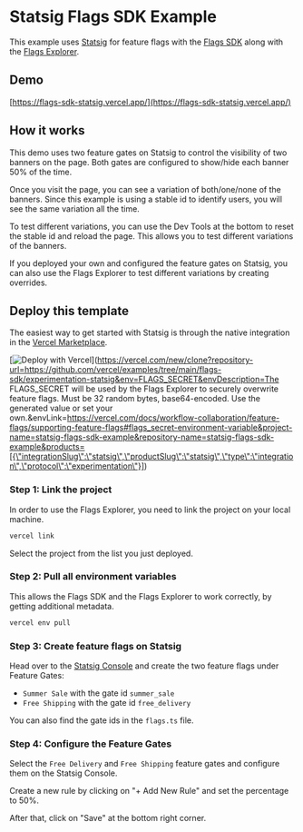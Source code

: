 # Statsig Flags SDK Example

This example uses [Statsig](https://vercel.com/integrations/statsig) for feature flags with the [Flags SDK](https://flags-sdk.dev) along with the [Flags Explorer](https://vercel.com/docs/workflow-collaboration/feature-flags/using-vercel-toolbar).

## Demo

[https://flags-sdk-statsig.vercel.app/](https://flags-sdk-statsig.vercel.app/)

## How it works

This demo uses two feature gates on Statsig to control the visibility of two banners on the page.
Both gates are configured to show/hide each banner 50% of the time.

Once you visit the page, you can see a variation of both/one/none of the banners.
Since this example is using a stable id to identify users, you will see the same variation all the time.

To test different variations, you can use the Dev Tools at the bottom to reset the stable id and reload the page.
This allows you to test different variations of the banners.

If you deployed your own and configured the feature gates on Statsig, you can also use the Flags Explorer to test different variations by creating overrides.

## Deploy this template

The easiest way to get started with Statsig is through the native integration in the [Vercel Marketplace](https://vercel.com/marketplace/statsig).

[![Deploy with Vercel](https://vercel.com/button)](https://vercel.com/new/clone?repository-url=https://github.com/vercel/examples/tree/main/flags-sdk/experimentation-statsig&env=FLAGS_SECRET&envDescription=The FLAGS_SECRET will be used by the Flags Explorer to securely overwrite feature flags. Must be 32 random bytes, base64-encoded. Use the generated value or set your own.&envLink=https://vercel.com/docs/workflow-collaboration/feature-flags/supporting-feature-flags#flags_secret-environment-variable&project-name=statsig-flags-sdk-example&repository-name=statsig-flags-sdk-example&products=[{\"integrationSlug\":\"statsig\",\"productSlug\":\"statsig\",\"type\":\"integration\",\"protocol\":\"experimentation\"}])

### Step 1: Link the project

In order to use the Flags Explorer, you need to link the project on your local machine.

```bash
vercel link
```

Select the project from the list you just deployed.

### Step 2: Pull all environment variables

This allows the Flags SDK and the Flags Explorer to work correctly, by getting additional metadata.

```bash
vercel env pull
```

### Step 3: Create feature flags on Statsig

Head over to the [Statsig Console](console.statsig.com) and create the two feature flags under Feature Gates:

- `Summer Sale` with the gate id `summer_sale`
- `Free Shipping` with the gate id `free_delivery`

You can also find the gate ids in the `flags.ts` file.

### Step 4: Configure the Feature Gates

Select the `Free Delivery` and `Free Shipping` feature gates and configure them on the Statsig Console.

Create a new rule by clicking on "+ Add New Rule" and set the percentage to 50%.

After that, click on "Save" at the bottom right corner.